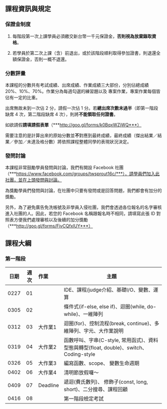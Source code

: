 ## 課程資訊與規定

### 保證金制度

1. 每階段第一次上課學員必須繳交新台幣一千元保證金，**否則視為放棄錄取資格**。

2. 若學員於第二次上課（含）前退出，或於該階段順利取得參加證書，則退還全額保證金，否則一概不退還。

### 分數評量

本課程的分數共有考試成績、出席成績、作業成績三大部份，分別佔總成績 20%、10%、70%。作業分為每週勾選的練習題以及
專案作業，專案作業每個皆佔有一定的比重。

出席無故未到一次佔 2 分，請假一次佔 1 分。若**總出席次數未過半**（即第一階段缺席 4 次，第二階段缺席 4 次），則將**不能領取任何證書**。

如欲請假**請填請假表單**（***http://goo.gl/forms/k0BqxWZjWQ***）

需要注意的是計算出來的原始分數並**不**對應到最終成績，最終成績（傑出結業／結業／參加／未達及格分數）將依照課程整體同學的表現狀況決定。

### 發問討論

本課程非常鼓勵學員發問與討論，我們有開設 Facebook 社團（***https://www.facebook.com/groups/twsprout16c/***），請學員們加入此社團，並在上頭發問與討論。

為獎勵學員們發問與討論，在社團中只要有發問或是回答問題，我們都會有加分的獎勵。

另外，為了避免廣告免洗帳號及非學員入侵社團，我們會透過各位報名的名字審核進入社團的人。因此，若您的 Facebook 名稱跟報名時不相同，請填寫此張 ID 對照表方便我們處理審核以及後續的加分獎勵（***http://goo.gl/forms/FivCQfxlUY***）

## 課程大綱

### 第一階段

| 日期 | 週次 | 作業     | 主題                                                           |
| ---- | :--: | :------- | ---                                                            |
| 0227 | 01   |          | IDE、課程/judge介紹、基礎I/O、變數、運算                             |
| 0305 | 02   |          | 條件式(if-else, else if)、迴圈(while, do-while)、一維陣列                                   |
| 0312 | 03   | 大作業1  | 迴圈(for)、控制流程(break, continue)、多維陣列、字元、大作業說明                              |
| 0319 | 04   | 大作業2  | 函數呼叫、字串(C-style, 常用函式)、資料型態與轉型(float, double)、switch、Coding-style |
| 0326 | 05   | 大作業3  | 編寫函數、scope、 變數生命週期                                    |
| 0402 | 06   | 大作業4  | 清明節放假囉～                                                 |
| 0409 | 07   | Deadline | 遞迴(費氏數列)、 修飾子(const, long, short)、二分搜尋、課程回顧                                  |
| 0416 | 08   |          | 第一階段檢定考試                                               |
